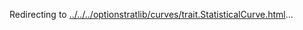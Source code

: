 Redirecting to
[../../../optionstratlib/curves/trait.StatisticalCurve.html](../../../optionstratlib/curves/trait.StatisticalCurve.html)\...
